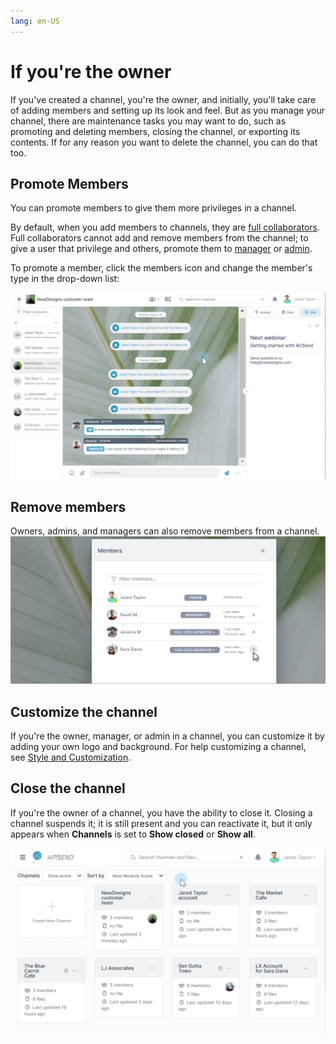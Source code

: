 ```yaml
---
lang: en-US
---
```


# If you're the owner

If you've created a channel, you're the owner, and initially, you'll take care of adding members and setting up its look and feel. But as you manage your channel, there are maintenance tasks you may want to do, such as promoting and deleting members, closing the channel, or exporting its contents. If for any reason you want to delete the channel, you can do that too.

## Promote Members

You can promote members to give them more privileges in a channel. 

By default, when you add members to channels, they are [full collaborators](/members/member-types). Full collaborators cannot add and remove members from the channel; to give a user that privilege and others, promote them to [manager](/members/member-types) or [admin](/members/member-types). 

To promote a member, click the members icon and change the member's type in the drop-down list:

![](./assets/if-youre-the-owner/as-change-member-anim-gif.gif)

## Remove members

Owners, admins, and managers can also remove members from a channel.  
![](./assets/if-youre-the-owner/as-delete.png)

## Customize the channel

If you're the owner, manager, or admin in a channel, you can customize it by adding your own logo and background. For help customizing a channel, see [Style and Customization](/customization).

## Close the channel

If you're the owner of a channel, you have the ability to close it. Closing a channel suspends it; it is still present and you can reactivate it, but it only appears when **Channels** is set to **Show closed** or **Show all**.

![](./assets/if-youre-the-owner/as-close-channel-anim-gif.gif)